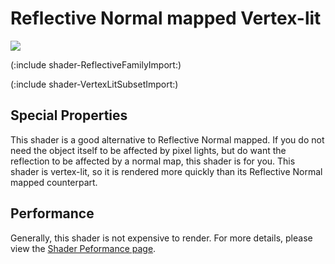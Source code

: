 Reflective Normal mapped Vertex-lit
===================================


![](http://docwiki.hq.unity3d.com/uploads/Main/Shaders./Shader-ReflBumpVertex.png)  

(:include shader-ReflectiveFamilyImport:)

(:include shader-VertexLitSubsetImport:)

Special Properties
------------------


This shader is a good alternative to Reflective Normal mapped.  If you do not need the object itself to be affected by pixel lights, but do want the reflection to be affected by a normal map, this shader is for you. This shader is vertex-lit, so it is rendered more quickly than its Reflective Normal mapped counterpart.

Performance
-----------


Generally, this shader is not expensive to render.  For more details, please view the [Shader Peformance page](shader-performance.html).
